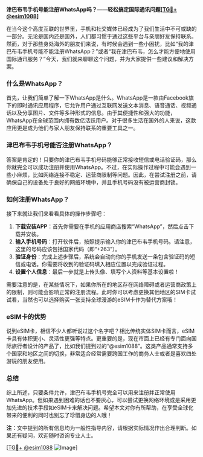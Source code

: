 **津巴布韦手机号能注册WhatsApp吗？——轻松搞定国际通讯问题[[TG💪+ @esim1088](https://t.me/s/esim1088)]**

在当今这个高度互联的世界里，手机和社交媒体已经成为了我们生活中不可或缺的一部分。无论是国内还是国外，人们都习惯于通过这些平台与亲朋好友保持联系。然而，对于那些身处海外的朋友们来说，有时候会遇到一些小困扰，比如“我的津巴布韦手机号能不能注册WhatsApp？”或者“我在津巴布韦，怎么才能方便地使用国际通讯服务？”今天，我们就来聊聊这个问题，并为大家提供一些建议和解决方案。

### 什么是WhatsApp？

首先，让我们简单了解一下WhatsApp是什么。WhatsApp是一款由Facebook旗下的即时通讯应用程序，它允许用户通过互联网发送文本消息、语音通话、视频通话以及分享图片、文件等多种形式的信息。由于其便捷性和强大的功能，WhatsApp在全球范围内拥有数亿活跃用户。对于很多生活在国外的人来说，这款应用更是成为他们与家人朋友保持联系的重要工具之一。

### 津巴布韦手机号能否注册WhatsApp？

答案是肯定的！只要你的津巴布韦手机号码能够正常接收短信或电话验证码，那么你就完全可以成功注册并使用WhatsApp。不过，在实际操作过程中可能会遇到一些小麻烦，比如网络连接不稳定、运营商限制等问题。因此，在尝试注册之前，请确保自己的设备处于良好的网络环境中，并且手机号码没有被运营商封锁。

### 如何注册WhatsApp？

接下来就让我们来看看具体的操作步骤吧：

1. **下载安装APP**：首先你需要在手机的应用商店搜索“WhatsApp”，然后点击下载并安装。
2. **输入手机号码**：打开软件后，按照提示输入你的津巴布韦手机号码。请注意，这里的号码应该包括国家代码（即“+263”）。
3. **验证身份**：完成上述步骤后，系统会自动向你的手机发送一条包含验证码的短信或电话。你需要将收到的验证码填入相应位置以完成验证过程。
4. **设置个人信息**：最后一步就是上传头像、填写个人资料等基本设置啦！

需要注意的是，在某些情况下，如果你所在的地区存在网络障碍或者运营商政策上的限制，则可能会影响正常的注册流程。此时你可以考虑更换其他地区的SIM卡试试看，当然也可以选择购买一张支持全球漫游的eSIM卡作为替代方案哦！

### eSIM卡的优势

说到eSIM卡，相信不少人都听说过这个名字吧？相比传统实体SIM卡而言，eSIM卡具有体积更小、灵活性更强等特点。更重要的是，现在市面上已经有专门面向国际旅行者设计的产品了，比如我们提到过的“@esim1088”。这类产品通常支持多个国家和地区之间的切换，非常适合经常需要跨国工作的商务人士或者是喜欢四处游玩的朋友使用。

### 总结

综上所述，只要条件允许，津巴布韦手机号完全可以用来注册并正常使用WhatsApp。但如果遇到困难的话也不要灰心，可以尝试更换网络环境或是采用更加先进的技术手段如eSIM卡来解决问题。希望本文对你有所帮助，在享受全球化带来的便利的同时也别忘了珍惜身边的人哦！

**注**：文中提到的所有信息均为一般性指导内容，请根据实际情况作出合理判断。如果还有疑问，欢迎随时咨询专业人士。

[[TG💪+ @esim1088](https://t.me/s/esim1088) ![Image](https://i.postimg.cc/4NQfJmqS/Snipaste-2025-05-13-00-14-12.png)]